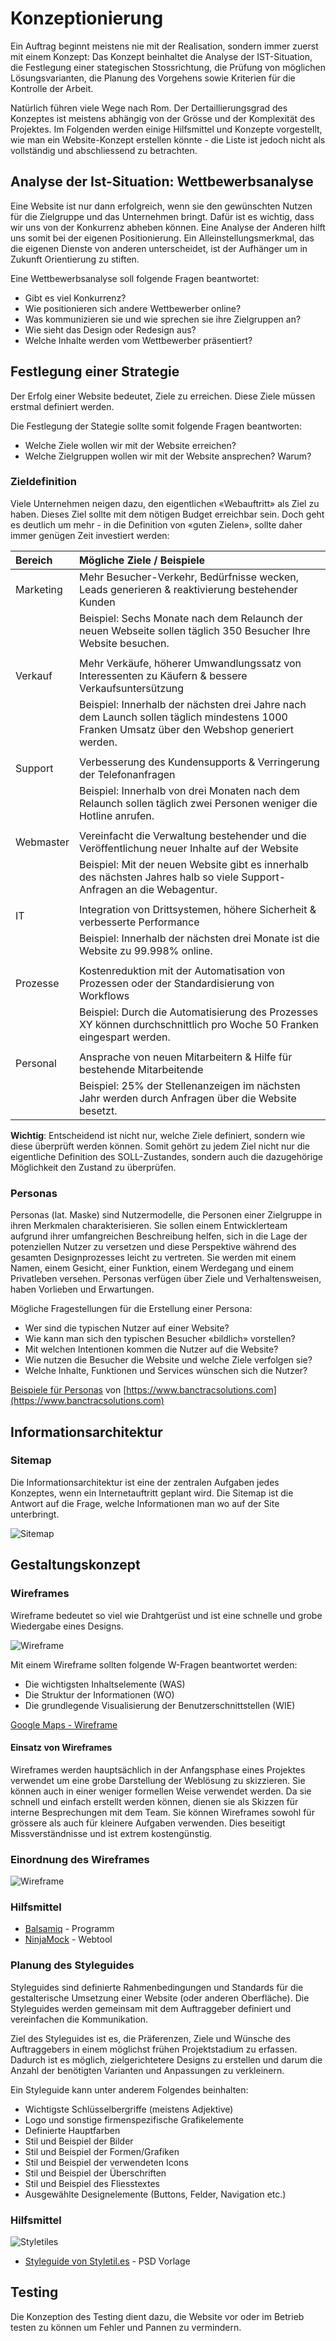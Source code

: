 # Konzeptionierung

Ein Auftrag beginnt meistens nie mit der Realisation, sondern immer zuerst mit einem Konzept: Das Konzept beinhaltet die Analyse der IST-Situation, die Festlegung einer stategischen Stossrichtung, die Prüfung von möglichen Lösungsvarianten, die Planung des Vorgehens sowie Kriterien für die Kontrolle der Arbeit.

Natürlich führen viele Wege nach Rom. Der Dertaillierungsgrad des Konzeptes ist meistens abhängig von der Grösse und der Komplexität des Projektes. Im Folgenden werden einige Hilfsmittel und Konzepte vorgestellt, wie man ein Website-Konzept erstellen könnte - die Liste ist jedoch nicht als vollständig und abschliessend zu betrachten.

## Analyse der Ist-Situation: Wettbewerbsanalyse

Eine Website ist nur dann erfolgreich, wenn sie den gewünschten Nutzen für die Zielgruppe und das Unternehmen bringt. Dafür ist es wichtig, dass wir uns von der Konkurrenz abheben können. Eine Analyse der Anderen hilft uns somit bei der eigenen Positionierung. Ein Alleinstellungsmerkmal, das die eigenen Dienste von anderen unterscheidet, ist der Aufhänger um in Zukunft Orientierung zu stiften.

Eine Wettbewerbsanalyse soll folgende Fragen beantwortet:

* Gibt es viel Konkurrenz?
* Wie positionieren sich andere Wettbewerber online? 
* Was kommunizieren sie und wie sprechen sie ihre Zielgruppen an? 
* Wie sieht das Design oder Redesign aus? 
* Welche Inhalte werden vom Wettbewerber präsentiert?

## Festlegung einer Strategie

Der Erfolg einer Website bedeutet, Ziele zu erreichen. Diese Ziele müssen erstmal definiert werden.

Die Festlegung der Stategie sollte somit folgende Fragen beantworten:

* Welche Ziele wollen wir mit der Website erreichen?
* Welche Zielgruppen wollen wir mit der Website ansprechen? Warum?

### Zieldefinition

Viele Unternehmen neigen dazu, den eigentlichen «Webauftritt» als Ziel zu haben. Dieses Ziel sollte mit dem nötigen Budget erreichbar sein. Doch geht es deutlich um mehr - in die Definition von «guten Zielen», sollte daher immer genügen Zeit investiert werden:

| Bereich | Mögliche Ziele / Beispiele |
| :--- | :--- |
| Marketing | Mehr Besucher-Verkehr, Bedürfnisse wecken,   Leads generieren & reaktivierung bestehender Kunden |
|  | Beispiel: Sechs Monate nach dem Relaunch der neuen Webseite sollen  täglich 350 Besucher Ihre Website besuchen. |
|  |  |
| Verkauf | Mehr Verkäufe, höherer Umwandlungssatz von Interessenten zu Käufern &   bessere Verkaufsuntersützung |
|  | Beispiel: Innerhalb der nächsten drei Jahre nach dem Launch sollen täglich  mindestens 1000 Franken Umsatz über den Webshop generiert werden. |
|  |  |
| Support | Verbesserung des Kundensupports & Verringerung der Telefonanfragen |
|  | Beispiel: Innerhalb von drei Monaten nach dem Relaunch sollen täglich   zwei Personen weniger die Hotline anrufen. |
|  |  |
| Webmaster | Vereinfacht die Verwaltung bestehender und die Veröffentlichung neuer   Inhalte auf der Website |
|  | Beispiel: Mit der neuen Website gibt es innerhalb des nächsten Jahres   halb so viele Support-Anfragen an die Webagentur. |
|  |  |
| IT | Integration von Drittsystemen, höhere Sicherheit & verbesserte   Performance |
|  | Beispiel: Innerhalb der nächsten drei Monate ist die Website zu 99.998%   online. |
|  |  |
| Prozesse | Kostenreduktion mit der Automatisation von Prozessen oder der   Standardisierung von Workflows |
|  | Beispiel: Durch die Automatisierung des Prozesses XY können   durchschnittlich pro Woche 50 Franken eingespart werden. |
|  |  |
| Personal | Ansprache von neuen Mitarbeitern & Hilfe für bestehende Mitarbeitende |
|  | Beispiel: 25% der Stellenanzeigen im nächsten Jahr werden durch Anfragen   über die Website besetzt. |

**Wichtig**: Entscheidend ist nicht nur, welche Ziele definiert, sondern wie diese überprüft werden können. Somit gehört zu jedem Ziel nicht nur die eigentliche Definition des SOLL-Zustandes, sondern auch die dazugehörige Möglichkeit den Zustand zu überprüfen.

### Personas

Personas \(lat. Maske\) sind Nutzermodelle, die Personen einer Zielgruppe in ihren Merkmalen charakterisieren. Sie sollen einem Entwicklerteam aufgrund ihrer umfangreichen Beschreibung helfen, sich in die Lage der potenziellen Nutzer zu versetzen und diese Perspektive während des gesamten Designprozesses leicht zu vertreten. Sie werden mit einem Namen, einem Gesicht, einer Funktion, einem Werdegang und einem Privatleben versehen. Personas verfügen über Ziele und Verhaltensweisen, haben Vorlieben und Erwartungen.

Mögliche Fragestellungen für die Erstellung einer Persona:

* Wer sind die typischen Nutzer auf einer Website?
* Wie kann man sich den typischen Besucher «bildlich» vorstellen?
* Mit welchen Intentionen kommen die Nutzer auf die Website?
* Wie nutzen die Besucher die Website und welche Ziele verfolgen sie?
* Welche Inhalte, Funktionen und Services wünschen sich die Nutzer?

[Beispiele für Personas](https://github.com/johannesE/modul-101/tree/7ef76a9c9f706911092af198dd248f9a2832f329/Tag%203/03%20Konzeptionierung/src/persona.png) von [https://www.banctracsolutions.com](https://www.banctracsolutions.com)

## Informationsarchitektur

### Sitemap

Die Informationsarchitektur ist eine der zentralen Aufgaben jedes Konzeptes, wenn ein Internetauftritt geplant wird. Die Sitemap ist die Antwort auf die Frage, welche Informationen man wo auf der Site unterbringt.

![Sitemap](../.gitbook/assets/sitemap.png)

## Gestaltungskonzept

### Wireframes

Wireframe bedeutet so viel wie Drahtgerüst und ist eine schnelle und grobe Wiedergabe eines Designs.

![Wireframe](../.gitbook/assets/wireframe.jpg)

Mit einem Wireframe sollten folgende W-Fragen beantwortet werden:

* Die wichtigsten Inhaltselemente \(WAS\)
* Die Struktur der Informationen \(WO\)
* Die grundlegende Visualisierung der Benutzerschnittstellen \(WIE\)

[Google Maps - Wireframe](https://www.google.ch/maps/place/ICT+Berufsbildung+Zentralschweiz/@47.0715163,8.3465601,17z/data=!3m1!4b1!4m5!3m4!1s0x478ffc03f44a7433:0xa693809437ac2778!8m2!3d47.0715127!4d8.3487488)

#### Einsatz von Wireframes

Wireframes werden hauptsächlich in der Anfangsphase eines Projektes verwendet um eine grobe Darstellung der Weblösung zu skizzieren. Sie können auch in einer weniger formellen Weise verwendet werden. Da sie schnell und einfach erstellt werden können, dienen sie als Skizzen für interne Besprechungen mit dem Team. Sie können Wireframes sowohl für grössere als auch für kleinere Aufgaben verwenden. Dies beseitigt Missverständnisse und ist extrem kostengünstig.

### Einordnung des Wireframes

![Wireframe](../.gitbook/assets/unterschied-wireframe-mockup.png)

### Hilfsmittel

* [Balsamiq](https://balsamiq.com/download/) - Programm
* [NinjaMock](https://ninjamock.com/) - Webtool

### Planung des Styleguides

Styleguides sind definierte Rahmenbedingungen und Standards für die gestalterische Umsetzung einer Website \(oder anderen Oberfläche\). Die Styleguides werden gemeinsam mit dem Auftraggeber definiert und vereinfachen die Kommunikation.

Ziel des Styleguides ist es, die Präferenzen, Ziele und Wünsche des Auftraggebers in einem möglichst frühen Projektstadium zu erfassen. Dadurch ist es möglich, zielgerichtetere Designs zu erstellen und darum die Anzahl der benötigten Varianten und Anpassungen zu verkleinern.

Ein Styleguide kann unter anderem Folgendes beinhalten:

* Wichtigste Schlüsselbergriffe \(meistens Adjektive\)
* Logo und sonstige firmenspezifische Grafikelemente
* Definierte Hauptfarben
* Stil und Beispiel der Bilder
* Stil und Beispiel der Formen/Grafiken
* Stil und Beispiel der verwendeten Icons
* Stil und Beispiel der Überschriften
* Stil und Beispiel des Fliesstextes
* Ausgewählte Designelemente \(Buttons, Felder, Navigation etc.\)

### Hilfsmittel

![Styletiles](../.gitbook/assets/style-tiles.jpg)

* [Styleguide von Styletil.es](http://styletil.es/downloads/Style_Tile_Template.psd.zip) - PSD Vorlage

## Testing

Die Konzeption des Testing dient dazu, die Website vor oder im Betrieb testen zu können um Fehler und Pannen zu vermindern.

